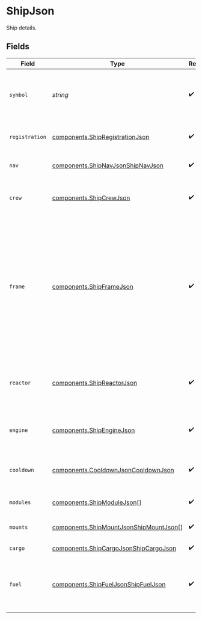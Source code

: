 # ShipJson

Ship details.


## Fields

| Field                                                                                                                                                                                                                                      | Type                                                                                                                                                                                                                                       | Required                                                                                                                                                                                                                                   | Description                                                                                                                                                                                                                                |
| ------------------------------------------------------------------------------------------------------------------------------------------------------------------------------------------------------------------------------------------ | ------------------------------------------------------------------------------------------------------------------------------------------------------------------------------------------------------------------------------------------ | ------------------------------------------------------------------------------------------------------------------------------------------------------------------------------------------------------------------------------------------ | ------------------------------------------------------------------------------------------------------------------------------------------------------------------------------------------------------------------------------------------ |
| `symbol`                                                                                                                                                                                                                                   | *string*                                                                                                                                                                                                                                   | :heavy_check_mark:                                                                                                                                                                                                                         | The globally unique identifier of the ship in the following format: `[AGENT_SYMBOL]-[HEX_ID]`                                                                                                                                              |
| `registration`                                                                                                                                                                                                                             | [components.ShipRegistrationJson](../../models/components/shipregistrationjson.md)                                                                                                                                                         | :heavy_check_mark:                                                                                                                                                                                                                         | The public registration information of the ship                                                                                                                                                                                            |
| `nav`                                                                                                                                                                                                                                      | [components.ShipNavJsonShipNavJson](../../models/components/shipnavjsonshipnavjson.md)                                                                                                                                                     | :heavy_check_mark:                                                                                                                                                                                                                         | The navigation information of the ship.                                                                                                                                                                                                    |
| `crew`                                                                                                                                                                                                                                     | [components.ShipCrewJson](../../models/components/shipcrewjson.md)                                                                                                                                                                         | :heavy_check_mark:                                                                                                                                                                                                                         | The ship's crew service and maintain the ship's systems and equipment.                                                                                                                                                                     |
| `frame`                                                                                                                                                                                                                                    | [components.ShipFrameJson](../../models/components/shipframejson.md)                                                                                                                                                                       | :heavy_check_mark:                                                                                                                                                                                                                         | The frame of the ship. The frame determines the number of modules and mounting points of the ship, as well as base fuel capacity. As the condition of the frame takes more wear, the ship will become more sluggish and less maneuverable. |
| `reactor`                                                                                                                                                                                                                                  | [components.ShipReactorJson](../../models/components/shipreactorjson.md)                                                                                                                                                                   | :heavy_check_mark:                                                                                                                                                                                                                         | The reactor of the ship. The reactor is responsible for powering the ship's systems and weapons.                                                                                                                                           |
| `engine`                                                                                                                                                                                                                                   | [components.ShipEngineJson](../../models/components/shipenginejson.md)                                                                                                                                                                     | :heavy_check_mark:                                                                                                                                                                                                                         | The engine determines how quickly a ship travels between waypoints.                                                                                                                                                                        |
| `cooldown`                                                                                                                                                                                                                                 | [components.CooldownJsonCooldownJson](../../models/components/cooldownjsoncooldownjson.md)                                                                                                                                                 | :heavy_check_mark:                                                                                                                                                                                                                         | A cooldown is a period of time in which a ship cannot perform certain actions.                                                                                                                                                             |
| `modules`                                                                                                                                                                                                                                  | [components.ShipModuleJson](../../models/components/shipmodulejson.md)[]                                                                                                                                                                   | :heavy_check_mark:                                                                                                                                                                                                                         | Modules installed in this ship.                                                                                                                                                                                                            |
| `mounts`                                                                                                                                                                                                                                   | [components.ShipMountJsonShipMountJson](../../models/components/shipmountjsonshipmountjson.md)[]                                                                                                                                           | :heavy_check_mark:                                                                                                                                                                                                                         | Mounts installed in this ship.                                                                                                                                                                                                             |
| `cargo`                                                                                                                                                                                                                                    | [components.ShipCargoJsonShipCargoJson](../../models/components/shipcargojsonshipcargojson.md)                                                                                                                                             | :heavy_check_mark:                                                                                                                                                                                                                         | Ship cargo details.                                                                                                                                                                                                                        |
| `fuel`                                                                                                                                                                                                                                     | [components.ShipFuelJsonShipFuelJson](../../models/components/shipfueljsonshipfueljson.md)                                                                                                                                                 | :heavy_check_mark:                                                                                                                                                                                                                         | Details of the ship's fuel tanks including how much fuel was consumed during the last transit or action.                                                                                                                                   |